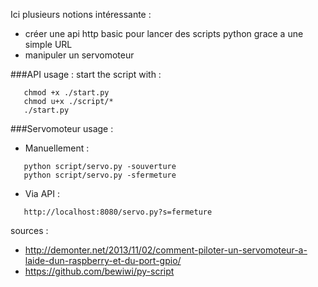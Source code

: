 Ici plusieurs notions intéressante :
- créer une api http basic pour lancer des scripts python grace a une simple URL
- manipuler un servomoteur



###API usage :
start the script with :

```shell
   chmod +x ./start.py
   chmod u+x ./script/*
   ./start.py
```

###Servomoteur usage :
* Manuellement :
```shell
   python script/servo.py -souverture
   python script/servo.py -sfermeture
```

* Via API :
```
   http://localhost:8080/servo.py?s=fermeture
```

sources :
* http://demonter.net/2013/11/02/comment-piloter-un-servomoteur-a-laide-dun-raspberry-et-du-port-gpio/
* https://github.com/bewiwi/py-script
